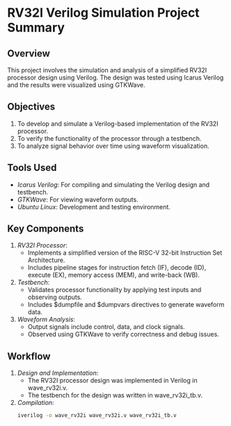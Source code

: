 # RV32I Verilog Simulation Project Summary

## Overview
This project involves the simulation and analysis of a simplified RV32I processor design using Verilog. The design was tested using Icarus Verilog and the results were visualized using GTKWave.

## Objectives
1. To develop and simulate a Verilog-based implementation of the RV32I processor.
2. To verify the functionality of the processor through a testbench.
3. To analyze signal behavior over time using waveform visualization.

## Tools Used
- *Icarus Verilog*: For compiling and simulating the Verilog design and testbench.
- *GTKWave*: For viewing waveform outputs.
- *Ubuntu Linux*: Development and testing environment.

## Key Components
1. *RV32I Processor*:
   - Implements a simplified version of the RISC-V 32-bit Instruction Set Architecture.
   - Includes pipeline stages for instruction fetch (IF), decode (ID), execute (EX), memory access (MEM), and write-back (WB).
2. *Testbench*:
   - Validates processor functionality by applying test inputs and observing outputs.
   - Includes $dumpfile and $dumpvars directives to generate waveform data.
3. *Waveform Analysis*:
   - Output signals include control, data, and clock signals.
   - Observed using GTKWave to verify correctness and debug issues.



## Workflow
1. *Design and Implementation*:
   - The RV32I processor design was implemented in Verilog in wave_rv32i.v.
   - The testbench for the design was written in wave_rv32i_tb.v.
2. *Compilation*:
   ```bash
   iverilog -o wave_rv32i wave_rv32i.v wave_rv32i_tb.v
